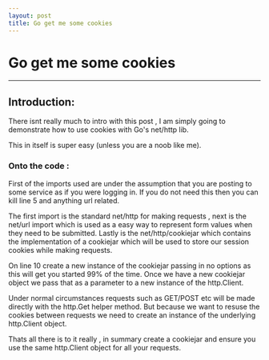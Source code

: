 ```yaml
---
layout: post
title: Go get me some cookies
---
```


# Go get me some cookies
* * * 

## Introduction: 

There isnt really much to intro with this post , I am simply
going to demonstrate how to use cookies with Go's net/http lib.

This in itself is super easy (unless you are a noob like me). 

### Onto the code :

<script src="https://gist.github.com/RC1140/575d9275c85ea517e1e3.js" type="text/javascript"></script>

First of the imports used are under the assumption that you are posting to some service as if you
were logging in. If you do not need this then you can kill line 5 and anything url related.

The first import is the standard net/http for making requests , next is the net/url import which is
used as a easy way to represent form values when they need to be submitted. Lastly is the net/http/cookiejar
which contains the implementation of a cookiejar which will be used to store our session cookies while
making requests.

On line 10 create a new instance of the cookiejar passing in no options as this will get you started 99% of
the time. Once we have a new cookiejar object we pass that as a parameter to a new instance of the http.Client.

Under normal circumstances requests such as GET/POST etc will be made directly with the http.Get helper method.
But because we want to resuse the cookies between requests we need to create an instance of the underlying
http.Client object.

Thats all there is to it really , in summary create a cookiejar and ensure you use the same http.Client object
for all your requests.
